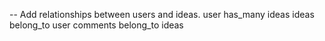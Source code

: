 -- Add relationships between users and ideas. 
		user has_many ideas
		ideas belong_to user
		comments belong_to ideas
		